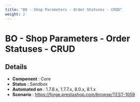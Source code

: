 ```yaml
---
title: "BO - Shop Parameters - Order Statuses - CRUD"
weight: 2
---
```


# BO - Shop Parameters - Order Statuses - CRUD
## Details
* **Component** : Core
* **Status** : Sandbox
* **Automated on** : 1.7.8.x, 1.7.7.x, 8.0.x, 8.1.x
* **Scenario** : https://forge.prestashop.com/browse/TEST-1059

